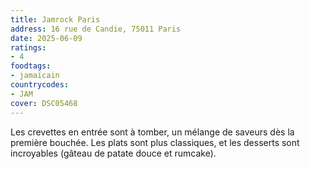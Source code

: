 ```yaml
---
title: Jamrock Paris
address: 16 rue de Candie, 75011 Paris
date: 2025-06-09
ratings:
- 4
foodtags:
- jamaïcain
countrycodes:
- JAM
cover: DSC05468
---
```


Les crevettes en entrée sont à tomber, un mélange de saveurs dès la première bouchée. Les plats sont plus classiques, et les desserts sont incroyables (gâteau de patate douce et rumcake).